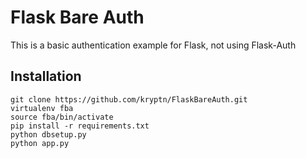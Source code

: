 # Flask Bare Auth 

This is a basic authentication example for Flask, not using Flask-Auth

## Installation
    git clone https://github.com/kryptn/FlaskBareAuth.git
    virtualenv fba
    source fba/bin/activate
    pip install -r requirements.txt
    python dbsetup.py
    python app.py
